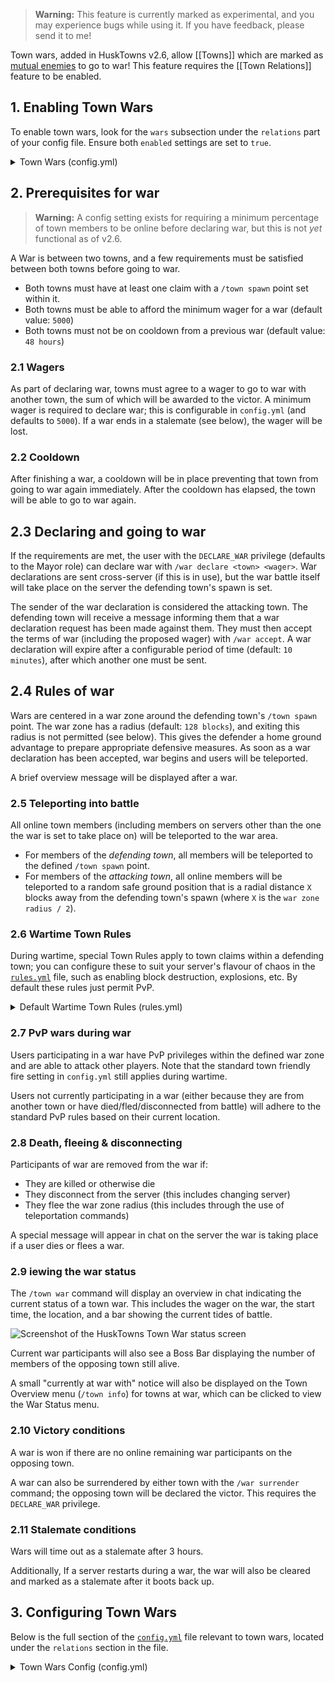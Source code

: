 > **Warning:** This feature is currently marked as experimental, and you may experience bugs while using it. If you have feedback, please send it to me!

Town wars, added in HuskTowns v2.6, allow [[Towns]] which are marked as [mutual enemies](Relations) to go to war! This feature requires the [[Town Relations]] feature to be enabled.

## 1. Enabling Town Wars
To enable town wars, look for the `wars` subsection under the `relations` part of your config file. Ensure both `enabled` settings are set to `true`.

<details>
<summary>Town Wars (config.yml)</summary>

```yaml
relations:
    # Enable town relations (alliances and enemies). Docs: https://william278.net/docs/husktowns/town-relations/
    enabled: true
    wars:
      # Allow mutual enemy towns to agree to go to war. Requires town relations to be enabled. Wars consist of a battle between members, to take place at the spawn of the defending townDocs: https://william278.net/docs/husktowns/town-wars/
      enabled: true
```
</details>

## 2. Prerequisites for war
> **Warning:** A config setting exists for requiring a minimum percentage of town members to be online before declaring war, but this is not *yet* functional as of v2.6.

A War is between two towns, and a few requirements must be satisfied between both towns before going to war.

* Both towns must have at least one claim with a `/town spawn` point set within it.
* Both towns must be able to afford the minimum wager for a war (default value: `5000`)
* Both towns must not be on cooldown from a previous war (default value: `48 hours`)

### 2.1 Wagers
As part of declaring war, towns must agree to a wager to go to war with another town, the sum of which will be awarded to the victor. A minimum wager is required to declare war; this is configurable in `config.yml` (and defaults to `5000`). If a war ends in a stalemate (see below), the wager will be lost.

### 2.2 Cooldown
After finishing a war, a cooldown will be in place preventing that town from going to war again immediately. After the cooldown has elapsed, the town will be able to go to war again.

## 2.3 Declaring and going to war
If the requirements are met, the user with the `DECLARE_WAR` privilege (defaults to the Mayor role) can declare war with `/war declare <town> <wager>`. War declarations are sent cross-server (if this is in use), but the war battle itself will take place on the server the defending town's spawn is set.

The sender of the war declaration is considered the attacking town. The defending town will receive a message informing them that a war declaration request has been made against them. They must then accept the terms of war (including the proposed wager) with `/war accept`. A war declaration will expire after a configurable period of time (default: `10 minutes`), after which another one must be sent.

## 2.4 Rules of war
Wars are centered in a war zone around the defending town's `/town spawn` point. The war zone has a radius (default: `128 blocks`), and exiting this radius is not permitted (see below). This gives the defender a home ground advantage to prepare appropriate defensive measures. As soon as a war declaration has been accepted, war begins and users will be teleported.

A brief overview message will be displayed after a war.

### 2.5 Teleporting into battle
All online town members (including members on servers other than the one the war is set to take place on) will be teleported to the war area.

* For members of the *defending town*, all members will be teleported to the defined `/town spawn` point.
* For members of the *attacking town*, all online members will be teleported to a random safe ground position that is a radial distance `X` blocks away from the defending town's spawn (where `X` is the `war zone radius / 2`). 

### 2.6 Wartime Town Rules
During wartime, special Town Rules apply to town claims within a defending town; you can configure these to suit your server's flavour of chaos in the [`rules.yml`](config-files) file, such as enabling block destruction, explosions, etc. By default these rules just permit PvP.

<details>
<summary>Default Wartime Town Rules (rules.yml)</summary>

```yaml
# Default rules when a town is at war (only used during a town war)
wartime_rules:
  public_interact_access: true
  public_build_access: true
  monster_spawning: true
  pvp: true
  explosion_damage: true
  public_farm_access: true
  mob_griefing: true
  fire_damage: true
  public_container_access: true
```
</details>

### 2.7 PvP wars during war
Users participating in a war have PvP privileges within the defined war zone and are able to attack other players. Note that the standard town friendly fire setting in `config.yml` still applies during wartime.

Users not currently participating in a war (either because they are from another town or have died/fled/disconnected from battle) will adhere to the standard PvP rules based on their current location.

### 2.8 Death, fleeing & disconnecting
Participants of war are removed from the war if:

* They are killed or otherwise die
* They disconnect from the server (this includes changing server)
* They flee the war zone radius (this includes through the use of teleportation commands)

A special message will appear in chat on the server the war is taking place if a user dies or flees a war.

### 2.9 iewing the war status
The `/town war` command will display an overview in chat indicating the current status of a town war. This includes the wager on the war, the start time, the location, and a bar showing the current tides of battle.

![Screenshot of the HuskTowns Town War status screen](https://github.com/WiIIiam278/HuskTowns/assets/31187453/86a84fcd-6b19-45bc-bd6f-96fc66ed16bb)

Current war participants will also see a Boss Bar displaying the number of members of the opposing town still alive.

A small "currently at war with" notice will also be displayed on the Town Overview menu (`/town info`) for towns at war, which can be clicked to view the War Status menu.

### 2.10 Victory conditions
A war is won if there are no online remaining war participants on the opposing town.

A war can also be surrendered by either town with the `/war surrender` command; the opposing town will be declared the victor. This requires the `DECLARE_WAR` privilege.

### 2.11 Stalemate conditions
Wars will time out as a stalemate after 3 hours. 

Additionally, If a server restarts during a war, the war will also be cleared and marked as a stalemate after it boots back up.

## 3. Configuring Town Wars
Below is the full section of the [`config.yml`](config-files) file relevant to town wars, located under the `relations` section in the file.

<details>
<summary>Town Wars Config (config.yml)</summary>

```yaml
wars:
    # Allow mutual enemy towns to agree to go to war. Requires town relations to be enabled. Wars consist of a battle between members, to take place at the spawn of the defending townDocs: https://william278.net/docs/husktowns/town-wars/
    enabled: false
    # The number of hours before a town can be involved with another war after finishing one
    cooldown: 48
    # How long before pending declarations of war expire
    declaration_expiry: 10
    # The minimum wager for a war. This is the amount of money each town must pay to participate in a war. The winner of the war will receive both wagers.
    minimum_wager: 5000.0
    # The color of the boss bar displayed during a war
    boss_bar_color: RED
    # The minimum number of members online in a town for it to be able to participate in a war (%).
    required_online_membership: 50.0
    # The radius around the defending town's spawn, in blocks, where battle can take place. (Min: 16)
    war_zone_radius: 128
```
</details>